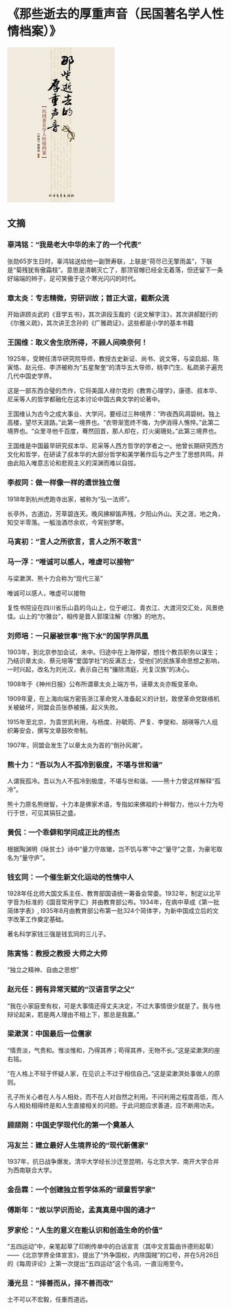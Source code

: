 # 《那些逝去的厚重声音（民国著名学人性情档案）》

![](images/20250617191624.jpg)
## 文摘

### 辜鸿铭：“我是老大中华的未了的一个代表”

张勋65岁生日时，辜鸿铭送给他一副贺寿联，上联是“荷尽已无擎雨盖”，下联是“菊残犹有傲霜枝”。意思是清朝灭亡了，那顶官帽已经全无着落，但还留下一条好端端的辫子，足可笑傲于这个寒光闪闪的时代。

### 章太炎：专志精微，穷研训故；首正大谊，截断众流

开始讲顾炎武的《音学五书》，其次讲段玉裁的《说文解字注》，其次讲郝懿行的《尔雅义疏》，其次讲王念孙的《广雅疏证》，这些都是小学的基本书籍

### 王国维：取义舍生欣所得，不顾人间唤奈何！

1925年，受聘任清华研究院导师，教授古史新证、尚书、说文等，与梁启超、陈寅恪、赵元任、李济被称为“五星聚奎”的清华五大导师，桃李门生、私疏弟子遍充几代中国史学界。

这是一部东西合璧的杰作，它将美国人禄尔克的《教育心理学》，康德、叔本华、尼采等人的哲学都融化在这本讨论中国古典文学的论著中。

王国维认为古今之成大事业、大学问，要经过三种境界：“昨夜西风凋碧树。独上高楼，望尽天涯路。”此第一境界也。“衣带渐宽终不悔，为伊消得人憔悴。”此第二境界也。“众里寻他千百度，蓦然回首，那人却在，灯火阑珊处。”此第三境界也。

王国维是中国最早研究叔本华、尼采等人西方哲学的学者之一。他曾长期研究西方文化和哲学，在研读了叔本华的大部分哲学和美学著作后与之产生了思想共鸣，并由此陷入唯意志论和悲观主义的深渊而难以自拔。

### 李叔同：做一样像一样的遗世独立僧

1918年到杭州虎跑寺出家，被称为“弘一法师”。

长亭外，古道边，芳草碧连天。晚风拂柳笛声残，夕阳山外山。天之涯，地之角，知交半零落。一觚浊酒尽余欢，今宵别梦寒。

### 马寅初：“言人之所欲言，言人之所不敢言”

### 马一浮：“唯诚可以感人，唯虚可以接物”

与梁漱溟、熊十力合称为“现代三圣”

唯诚可以感人，唯虚可以接物

复性书院设在四川省乐山县的乌山上，位于岷江、青衣江、大渡河交汇处，风景绝佳。山上的“尔雅台”，相传是晋人郭璞注解《尔雅》的地方。

### 刘师培：一只屡被世事“拖下水”的国学界凤凰

1903年，到北京参加会试，未中。归途中在上海停留，想找个教员职务以谋生；乃结识章太炎、蔡元培等“爱国学社”的反满志士，受他们的民族革命思想之影响，一时兴起，改名为刘光汉，表示自己有“攘除清庭，光复汉族”的决心。

1908年于《神州日报》公布所谓章太炎上端方书，诬章太炎亦叛变革命。

1909年夏，在上海向端方密告浙江革命党人准备起义的计划，致使革命党联络机关被破坏，同盟会员张恭被捕，起义失败。

1915年至北京，为袁世凯利用，与杨度、孙毓筠、严复、李燮和、胡瑛等六人组织筹安会，撰写文章鼓吹帝制。

1907年，同盟会发生了以章太炎为首的“倒孙风潮”。

### 熊十力：“吾以为人不孤冷到极度，不堪与世和谐”

人谓我孤冷。吾以为人不孤冷到极度，不堪与世和谐。——熊十力曾这样解释“孤冷”。

熊十力原名熊继智，十力本是佛家术语，专指如来佛祖的十种智力，他以十力为号行于世，可见其狷狂之盛。

### 黄侃：一个乖僻和学问成正比的怪杰

根据陶渊明《咏贫士》诗中“量力守故辙，岂不饥与寒”中之“量守”之意，为豪宅取名为“量守庐”。

### 钱玄同：一个催生新文化运动的性情中人

1928年任北师大国文系主任、教育部国语统一筹备会常委。1932年，制定以北平字音为标准的《国音常用字汇》并由教育部公布。1934年，在病中草成《第一批简体字表》, l935年8月由教育部公布第一批324个简体字，为新中国成立后的文字改革工作奠定基础。

著名科学家钱三强是钱玄同的三儿子。

### 陈寅恪：教授之教授 大师之大师

“独立之精神、自由之思想”

### 赵元任：拥有异常天赋的“汉语言学之父”

“我在小家庭里有权，可是大事情还得丈夫决定，不过大事情很少就是了。我与他辩论起来，若是两人理由不相上下，那总是我赢。”

### 梁漱溟：中国最后一位儒家

“情贵淡，气贵和。惟淡惟和，乃得其养；苟得其养，无物不长。”这是梁漱溟的座右铭。

“在人格上不轻于怀疑人家，在见识上不过于相信自己。”这是梁漱溟处事做人的原则。

孔子所关心者在人与人相处，而不在人对自然之利用。不问利用之程度高低，而人与人相处相得终是和人生直接相关的问题。于此问题应求善道，应不断用功夫。

### 顾颉刚：中国史学现代化的第一个奠基人


### 冯友兰：建立最好人生境界论的“现代新儒家”

1937年，抗日战争爆发。清华大学经长沙迁至昆明，与北京大学、南开大学合并为西南联合大学。

### 金岳霖：一个创建独立哲学体系的“顽童哲学家”


### 傅斯年：“故以学识而论，孟真真是中国的通才”


### 罗家伦：“人生的意义在能认识和创造生命的价值”

"五四运动”中，亲笔起草了印刷传单中的白话宣言（其中文言篇由许德珩起草）——《北京学界全体宣言》，提出了“外争国权，内除国贼”的口号，并在5月26日的《每周评论》上第一次提出“五四运动”这个名词，一直沿用至今。

### 潘光旦：“择善而从，择不善而改”

士不可以不宏毅，任重而道远。
